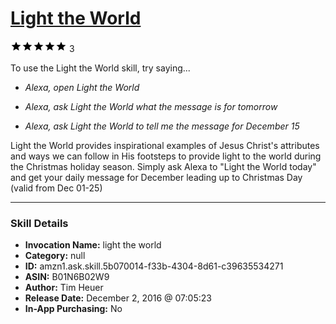 # [Light the World](http://alexa.amazon.com/#skills/amzn1.ask.skill.5b070014-f33b-4304-8d61-c39635534271)
![5 stars](../../images/ic_star_black_18dp_1x.png)![5 stars](../../images/ic_star_black_18dp_1x.png)![5 stars](../../images/ic_star_black_18dp_1x.png)![5 stars](../../images/ic_star_black_18dp_1x.png)![5 stars](../../images/ic_star_black_18dp_1x.png) 3

To use the Light the World skill, try saying...

* *Alexa, open Light the World*

* *Alexa, ask Light the World what the message is for tomorrow*

* *Alexa, ask Light the World to tell me the message for December 15*

Light the World provides inspirational examples of Jesus Christ's attributes and ways we can follow in His footsteps to provide light to the world during the Christmas holiday season.  Simply ask Alexa to "Light the World today" and get your daily message for December leading up to Christmas Day (valid from Dec 01-25)

***

### Skill Details

* **Invocation Name:** light the world
* **Category:** null
* **ID:** amzn1.ask.skill.5b070014-f33b-4304-8d61-c39635534271
* **ASIN:** B01N6B02W9
* **Author:** Tim Heuer
* **Release Date:** December 2, 2016 @ 07:05:23
* **In-App Purchasing:** No
